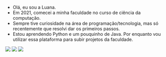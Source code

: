 - Olá, eu sou a Luana.
- Em 2021, comecei a minha faculdade no curso de ciência da computação.
- Sempre tive curiosidade na área de programação/tecnologia, mas só recentemente que resolvi dar os primeiros passos. 
- Estou aprendendo Python e um pouquinho de Java. Por enquanto vou utilizar essa plataforma para subir projetos da faculdade.

[<img src="https://img.shields.io/badge/linkedin-%230077B5.svg?&style=for-the-badge&logo=linkedin&logoColor=white" />](https://www.linkedin.com/in/luana-nakasuga/) [<img src = "https://img.shields.io/badge/instagram-%23E4405F.svg?&style=for-the-badge&logo=instagram&logoColor=white">](https://www.instagram.com/luana.nakasuga/) [<img src = "https://img.shields.io/badge/facebook-%231877F2.svg?&style=for-the-badge&logo=facebook&logoColor=white">](https://www.facebook.com/luana.nakasuga)
